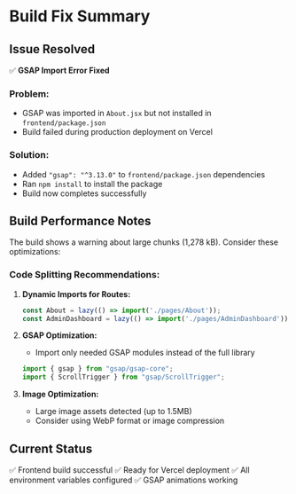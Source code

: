 # Build Fix Summary

## Issue Resolved
✅ **GSAP Import Error Fixed**

### Problem:
- GSAP was imported in `About.jsx` but not installed in `frontend/package.json`
- Build failed during production deployment on Vercel

### Solution:
- Added `"gsap": "^3.13.0"` to `frontend/package.json` dependencies
- Ran `npm install` to install the package
- Build now completes successfully

## Build Performance Notes
The build shows a warning about large chunks (1,278 kB). Consider these optimizations:

### Code Splitting Recommendations:
1. **Dynamic Imports for Routes:**
   ```jsx
   const About = lazy(() => import('./pages/About'));
   const AdminDashboard = lazy(() => import('./pages/AdminDashboard'));
   ```

2. **GSAP Optimization:**
   - Import only needed GSAP modules instead of the full library
   ```jsx
   import { gsap } from "gsap/gsap-core";
   import { ScrollTrigger } from "gsap/ScrollTrigger";
   ```

3. **Image Optimization:**
   - Large image assets detected (up to 1.5MB)
   - Consider using WebP format or image compression

## Current Status
✅ Frontend build successful
✅ Ready for Vercel deployment
✅ All environment variables configured
✅ GSAP animations working
